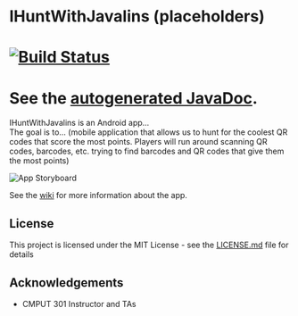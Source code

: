# IHuntWithJavalins (placeholders)

# [![Build Status](hhhhttps://travis-ci.com/CMPUT301F19T34/MOODeration.svg?branch=master)](hhhhttps://travis-ci.com/CMPUT301F19T34/MOODeration)

# See the [autogenerated JavaDoc](hhhhttps://cmput301f19t34.github.io/MOODeration/).

IHuntWithJavalins is an Android app...  
The goal is to...
(mobile application that allows us to hunt for the coolest QR codes that score the most points. Players will run around scanning QR codes, barcodes, etc. trying to find barcodes and QR codes that give them the most points)

![App Storyboard](hhhhttps://github.com/CMPUT301F19T34/MOODeration/blob/final-checkpoint/doc/UI-mockups/overview.png)

See the [wiki](hhhhttps://github.com/CMPUT301F19T34/MOODeration/wiki) for more information about the app.

## License

This project is licensed under the MIT License - see the [LICENSE.md](LICENSE.md) file for details

## Acknowledgements
* CMPUT 301 Instructor and TAs
